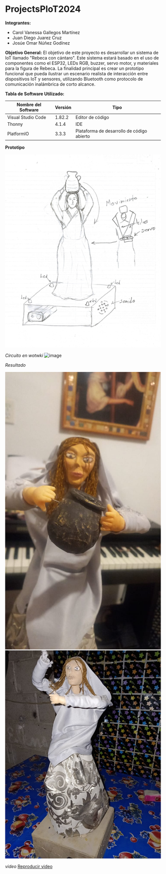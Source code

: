 # ProjectsPloT2024

**Integrantes:**
- Carol Vanessa Gallegos Martínez
- Juan Diego Juarez Cruz
- Josúe Omar Núñez Godínez

**Objetivo General:**
El objetivo de este proyecto es desarrollar un sistema de IoT llamado "Rebeca con cántaro". Este sistema estará basado en el uso de componentes como el ESP32, LEDs RGB, buzzer, servo motor, y materiales para la figura de Rebeca. La finalidad principal es crear un prototipo funcional que pueda ilustrar un escenario realista de interacción entre dispositivos IoT y sensores, utilizando Bluetooth como protocolo de comunicación inalámbrica de corto alcance.

**Tabla de Software Utilizado:**

| Nombre del Software        | Versión | Tipo             |
|----------------------------|---------|------------------|
| Visual Studio Code         | 1.82.2  | Editor de código |
| Thonny                     | 4.1.4   | IDE              |
| PlatformIO                 | 3.3.3   | Plataforma de desarrollo de código abierto |

**Prototipo**

![](dibujp.png)

  *Circuito en wotwki*
![image](https://github.com/car-o-l-i/ProjectsPloT2024/assets/143035138/da938015-68d5-4610-9b57-c2761a0c3b19)

*Resultado*

![](p4.jpg)
![](mona.jpeg)



 *video*
[Reproducir video](videos/video.mp4)


